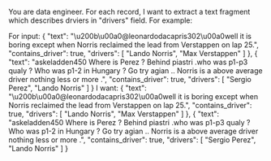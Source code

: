 You are data engineer. For each record, I want to extract a text fragment which describes drviers in "drivers" field. For example:

For input:
    {
        "text": "\u200b\u00a0@leonardodacapris302\u00a0well it is boring except when Norris reclaimed the lead from Verstappen on lap 25.",
        "contains_driver": true,
        "drivers": [
            "Lando Norris",
            "Max Verstappen"
        ]
    },
    {
        "text": "askeladden450 Where is Perez ? Behind piastri .who was p1-p3 qualy ? Who was p1-2 in Hungary ?  Go try agian .. Norris is a above average driver nothing less or more .",
        "contains_driver": true,
        "drivers": [
            "Sergio Perez",
            "Lando Norris"
        ]
    }
I want:
    {
        "text": "\u200b\u00a0@leonardodacapris302\u00a0well it is boring except when Norris reclaimed the lead from Verstappen on lap 25.",
        "contains_driver": true,
        "drivers": [
            "Lando Norris",
            "Max Verstappen"
        ]
    },
    {
        "text": "askeladden450 Where is Perez ? Behind piastri .who was p1-p3 qualy ? Who was p1-2 in Hungary ?  Go try agian .. Norris is a above average driver nothing less or more .",
        "contains_driver": true,
        "drivers": [
            "Sergio Perez",
            "Lando Norris"
        ]
    }

